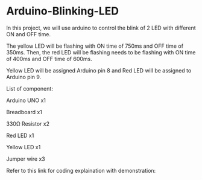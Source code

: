 # Arduino-Blinking-LED
In this project, we will use arduino to control the blink of 2 LED with different ON and OFF time.

The yellow LED will be flashing with ON time of 750ms and OFF time of 350ms. Then, the red LED will be flashing needs to be flashing with ON time of 400ms and OFF time of 600ms.

Yellow LED will be assigned Arduino pin 8 and Red LED will be assigned to Arduino pin 9.



List of component:

Arduino UNO        x1

Breadboard         x1

330Ω Resistor      x2

Red LED            x1

Yellow LED         x1

Jumper wire        x3

Refer to this link for coding explaination with demonstration: 
